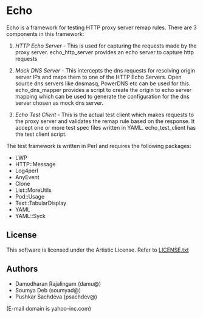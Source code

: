 # Echo
Echo is a framework for testing HTTP proxy server remap rules. There
are 3 components in this framework:

1. _HTTP Echo Server_ - This is used for capturing the requests made by the
proxy server. echo_http_server provides an echo server to capture http
requests 

1. _Mock DNS Server_ - This intercepts the dns requests for resolving origin
server IPs and maps them to one of the HTTP Echo Servers. Open source dns
servers like dnsmasq, PowerDNS etc can be used for this. echo_dns_mapper
provides a script to create the origin to echo server mapping which can
be used to generate the configuration for the dns server chosen as mock
dns server.

1. _Echo Test Client_ - This is the actual test client which makes
requests to the proxy server and validates the remap rule based
on the response. It accept one or more test spec files written
in YAML. echo_test_client has the test client script.

The test framework is written in Perl and requires the following packages:
*  LWP
*  HTTP::Message
*  Log4perl
*  AnyEvent
*  Clone
*  List::MoreUtils
*  Pod::Usage
*  Text::TabularDisplay
*  YAML
*  YAML::Syck

## License

This software is licensed under the Artistic License.
Refer to [LICENSE.txt](./Echo/blob/master/LICENSE.txt "LICENSE.txt")

## Authors

*  Damodharan Rajalingam (damu@)
*  Soumya Deb (soumyad@)
*  Pushkar Sachdeva (psachdev@)

(E-mail domain is yahoo-inc.com)

